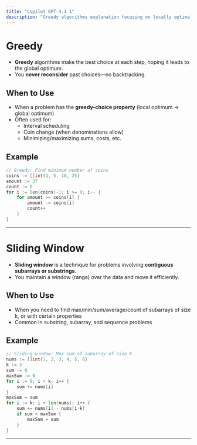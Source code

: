 ```yaml
---
title: "Copilot GPT-4.1 1"
description: "Greedy algorithms explanation focusing on locally optimal choices and key characteristics"
---
```



# Greedy

* **Greedy** algorithms make the best choice at each step, hoping it leads to the global optimum.
* You **never reconsider** past choices—no backtracking.

## When to Use

* When a problem has the **greedy-choice property** (local optimum → global optimum)
* Often used for:
  * Interval scheduling
  * Coin change (when denominations allow)
  * Minimizing/maximizing sums, costs, etc.

## Example

```go
// Greedy: Find minimum number of coins
coins := []int{1, 5, 10, 25}
amount := 37
count := 0
for i := len(coins)-1; i >= 0; i-- {
    for amount >= coins[i] {
        amount -= coins[i]
        count++
    }
}
```

---

# Sliding Window

* **Sliding window** is a technique for problems involving **contiguous subarrays or substrings**.
* You maintain a window (range) over the data and move it efficiently.

## When to Use

* When you need to find max/min/sum/average/count of subarrays of size k, or with certain properties
* Common in substring, subarray, and sequence problems

## Example

```go
// Sliding window: Max sum of subarray of size k
nums := []int{1, 2, 3, 4, 5, 6}
k := 3
sum := 0
maxSum := 0
for i := 0; i < k; i++ {
    sum += nums[i]
}
maxSum = sum
for i := k; i < len(nums); i++ {
    sum += nums[i] - nums[i-k]
    if sum > maxSum {
        maxSum = sum
    }
}
```

---